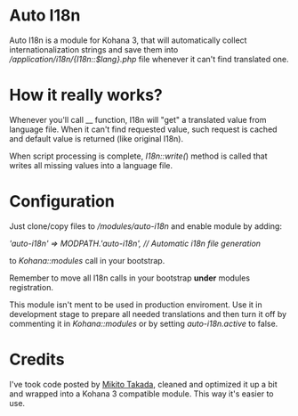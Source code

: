 # Auto I18n #
Auto I18n is a module for Kohana 3, that will automatically collect internationalization strings and save them into _/application/i18n/{I18n::$lang}.php_ file whenever it can't find translated one.

# How it really works? #
Whenever you'll call __ function, I18n will "get" a translated value from language file. When it can't find requested value, such request is cached and default value is returned (like original I18n). 

When script processing is complete, _I18n::write(_) method is called that writes all missing values into a language file.

# Configuration #
Just clone/copy files to _/modules/auto-i18n_ and enable module by adding:

_'auto-i18n' => MODPATH.'auto-i18n', // Automatic i18n file generation_

to _Kohana::modules_ call in your bootstrap. 

Remember to move all I18n calls in your bootstrap **under** modules registration.

This module isn't ment to be used in production enviroment. Use it in development stage to prepare all needed translations and then turn it off by commenting it in _Kohana::modules_ or by setting _auto-i18n.active_ to false.

# Credits #

I've took code posted by [Mikito Takada](http://blog.mixu.net/2010/06/02/kohana3-automatically-collect-internationalization-strings/#codesyntax_1), cleaned and optimized it up a bit and wrapped into a Kohana 3 compatible module. This way it's easier to use.